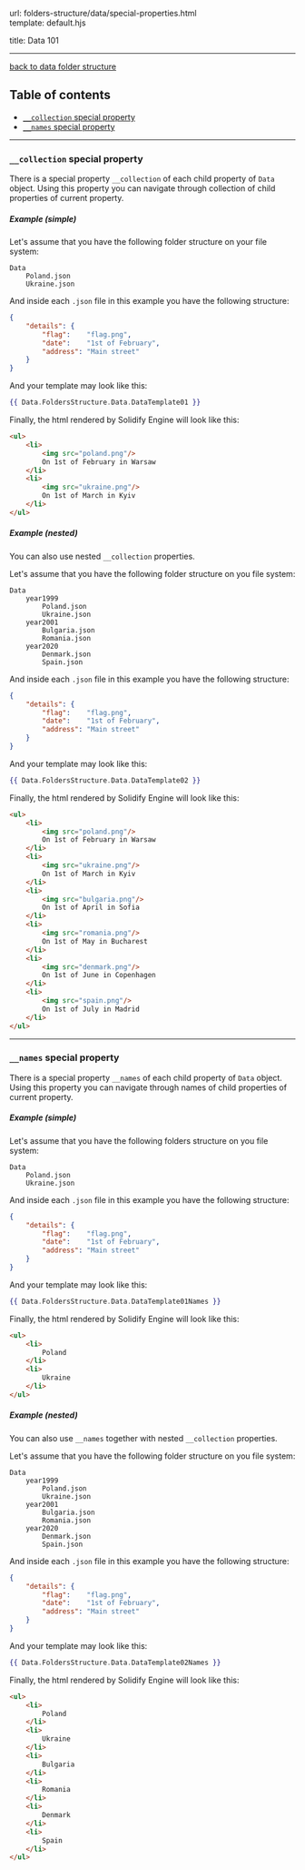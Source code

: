 url:        folders-structure/data/special-properties.html  
template:   default.hjs

title:      Data 101

---

[back to data folder structure](/folders-structure/data.html)

## Table of contents

- [`__collection` special property](#__collection)
- [`__names` special property](#__names)

---
### <a name="__collection"></a>`__collection` special property

There is a special property `__collection` of each child property of `Data` object. Using this property you can navigate through collection of child properties of current property.

##### Example (simple)

Let's assume that you have the following folder structure on your file system:

```none
Data
    Poland.json
    Ukraine.json
```

And inside each `.json` file in this example you have the following structure:

```json
{
    "details": {
        "flag":    "flag.png",
        "date":    "1st of February",
        "address": "Main street"
    }
}
```

And your template may look like this:

```handlebars
{{ Data.FoldersStructure.Data.DataTemplate01 }}
```

Finally, the html rendered by Solidify Engine will look like this:

```html
<ul>
    <li>
        <img src="poland.png"/>
        On 1st of February in Warsaw
    </li>
    <li>
        <img src="ukraine.png"/>
        On 1st of March in Kyiv
    </li>
</ul>
```

##### Example (nested)

You can also use nested `__collection` properties.

Let's assume that you have the following folder structure on you file system:

```none
Data
    year1999
        Poland.json
        Ukraine.json
    year2001
        Bulgaria.json
        Romania.json
    year2020
        Denmark.json
        Spain.json
```

And inside each `.json` file in this example you have the following structure:

```json
{
    "details": {
        "flag":    "flag.png",
        "date":    "1st of February",
        "address": "Main street"
    }
}
```

And your template may look like this:

```handlebars
{{ Data.FoldersStructure.Data.DataTemplate02 }}
```

Finally, the html rendered by Solidify Engine will look like this:

```html
<ul>
    <li>
        <img src="poland.png"/>
        On 1st of February in Warsaw
    </li>
    <li>
        <img src="ukraine.png"/>
        On 1st of March in Kyiv
    </li>
    <li>
        <img src="bulgaria.png"/>
        On 1st of April in Sofia
    </li>
    <li>
        <img src="romania.png"/>
        On 1st of May in Bucharest
    </li>
    <li>
        <img src="denmark.png"/>
        On 1st of June in Copenhagen
    </li>
    <li>
        <img src="spain.png"/>
        On 1st of July in Madrid
    </li>
</ul>
```

---
### <a name="__names"></a>`__names` special property

There is a special property `__names` of each child property of `Data` object. Using this property you can navigate through names of child properties of current property.

##### Example (simple)

Let's assume that you have the following folders structure on you file system:

```none
Data
    Poland.json
    Ukraine.json
```

And inside each `.json` file in this example you have the following structure:

```json
{
    "details": {
        "flag":    "flag.png",
        "date":    "1st of February",
        "address": "Main street"
    }
}
```

And your template may look like this:

```handlebars
{{ Data.FoldersStructure.Data.DataTemplate01Names }}
```

Finally, the html rendered by Solidify Engine will look like this:

```html
<ul>
    <li>
        Poland
    </li>
    <li>
        Ukraine
    </li>
</ul>
```

##### Example (nested)

You can also use `__names` together with nested `__collection` properties.

Let's assume that you have the following folder structure on you file system:

```none
Data
    year1999
        Poland.json
        Ukraine.json
    year2001
        Bulgaria.json
        Romania.json
    year2020
        Denmark.json
        Spain.json
```

And inside each `.json` file in this example you have the following structure:

```json
{
    "details": {
        "flag":    "flag.png",
        "date":    "1st of February",
        "address": "Main street"
    }
}
```

And your template may look like this:

```handlebars
{{ Data.FoldersStructure.Data.DataTemplate02Names }}
```

Finally, the html rendered by Solidify Engine will look like this:

```html
<ul>
    <li>
        Poland
    </li>
    <li>
        Ukraine
    </li>
    <li>
        Bulgaria
    </li>
    <li>
        Romania
    </li>
    <li>
        Denmark
    </li>
    <li>
        Spain
    </li>
</ul>
```

